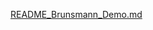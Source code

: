 [README_Brunsmann_Demo.md](https://github.com/user-attachments/files/20225595/README_Brunsmann_Demo.md)
